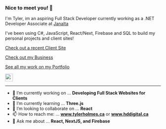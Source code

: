

### Nice to meet you! 👋

I'm Tyler, im an aspiring Full Stack Developer currently working as a .NET Developer Associate at [Janalta](https://www.janalta.com/)

I've been using C#, JavaScript, React/Next, Firebase and SQL to build my personal projects and client sites! 

<p><a href="https://greasycrew.com">Check out a recent Client Site</a></p>
<p><a href="https://hddigital.ca">Check out my Business</a></p>
<p><a href="https://www.tylerholmes.ca">See all my work on my Portfolio</a></p>
<p><a href="https://www.linkedin.com/in/tyler-holmes-developer/"><img src="https://img.shields.io/badge/linkedin-%230077B5.svg?&style=for-the-badge&logo=linkedin&logoColor=white" height=25></a></a></p>

-------

- 🔭 I’m currently working on ... **Developing Full Stack Websites for Clients**
- 🌱 I’m currently learning ... **Three.js**
- 👯 I’m looking to collaborate on ... **React**
- 📫 How to reach me: ... **www.tylerholmes.ca** or **www.hddigital.ca**
- 💬 Ask me about ... **React, NextJS, and Firebase**
